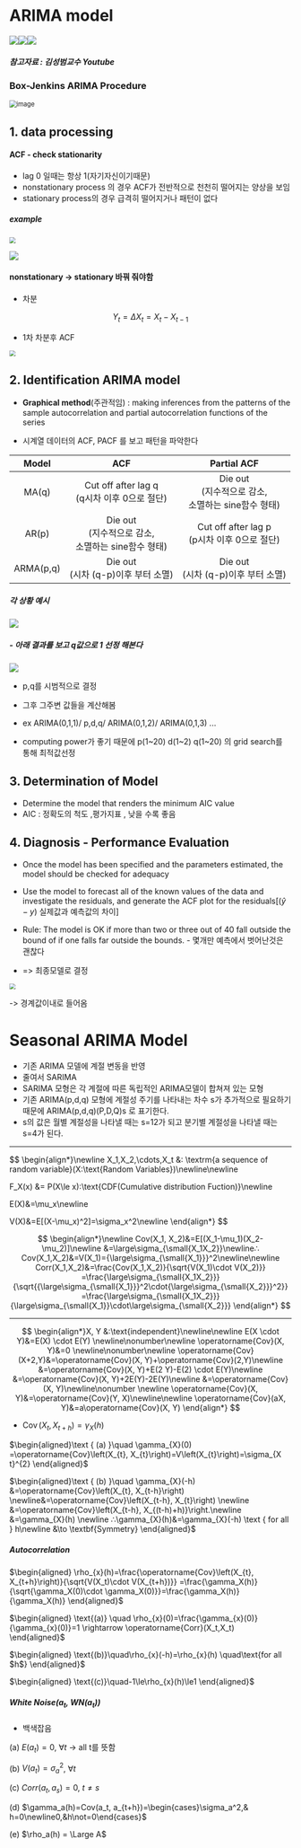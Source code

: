 # ARIMA model

![](https://img.shields.io/badge/Required_Chrome_extensions_to_see_correctly-white)[![](https://img.shields.io/static/v1?label=Download&message=mermaid&color=blueviolet)](https://chrome.google.com/webstore/detail/github-%2B-mermaid/goiiopgdnkogdbjmncgedmgpoajilohe/related?hl=en)[![](https://img.shields.io/static/v1?label=Download&message=MathJax_Plugin&color=blue)](https://chrome.google.com/webstore/detail/tex-all-the-things/cbimabofgmfdkicghcadidpemeenbffn/related?hl=en)

##### 참고자료 : 김성범교수 Youtube

### Box-Jenkins ARIMA Procedure

<img src="img/arima_1.png" alt="image" style="zoom:80%;" />



## 1. data processing

#### ACF - check stationarity

- lag 0 일때는 항상 1(자기자신이기때문)
- nonstationary process 의 경우  ACF가 전반적으로 천천히 떨어지는 양상을 보임
- stationary process의 경우 급격히 떨어지거나 패턴이 없다



##### example

<img src="img/arima_2.png" style="zoom:67%;" />

![](img/arima_3.png)

#### nonstationary -> stationary 바꿔 줘야함

- 차분

$$
Y_t = \Delta{X_t}=X_t - X_{t-1}
$$



- 1차 차분후 ACF

<img src="img/arima_4.png" style="zoom: 67%;" />

## 2. Identification ARIMA model

- **Graphical method**(주관적임) : making inferences from the patterns of the sample autocorrelation and partial autocorrelation functions of the series

- 시계열 데이터의 ACF, PACF 를 보고 패턴을 파악한다

|   Model   |                            ACF                             |                         Partial ACF                          |
| :-------: | :--------------------------------------------------------: | :----------------------------------------------------------: |
|   MA(q)   |       Cut off after lag q<br>(q시차 이후 0으로 절단)       | Die out<br />(지수적으로 감소, <br />소멸하는 sine함수 형태) |
|   AR(p)   | Die out<br >(지수적으로 감소,<br />소멸하는 sine함수 형태) |       Cut off after lag p<br />(p시차 이후 0으로 절단)       |
| ARMA(p,q) |          Die out<br />(시차 (q-p)이후 부터 소멸)           |           Die out<br />(시차 (q-p)이후 부터 소멸)            |



##### 각 상황 예시

![](img/arima_5.png)

##### - 아래 결과를 보고 q값으로 1 선정 해본다

![](img/arima_6.png)

- p,q를 시범적으로 결정

- 그후 그주변 값들을 계산해봄
- ex ARIMA(0,1,1)/ p,d,q/ ARIMA(0,1,2)/ ARIMA(0,1,3) \... 

- computing power가 좋기 때문에 p(1~20) d(1~2) q(1~20) 의 grid search를 통해 최적값선정





## 3. Determination of Model

- Determine the model that renders the minimum AIC value
- AIC : 정확도의 척도 ,평가지표 , 낮을 수록 좋음



## 4. Diagnosis - Performance Evaluation

- Once the model has been specified and the parameters estimated, the model should be checked for adequacy
- Use the model to forecast all of the known values of the data and investigate the residuals, and generate the ACF plot for the residuals[($\hat y-y$) 실제값과 예측값의 차이]

- Rule: The model is OK if more than two or three out of 40 fall outside the bound of if one falls far outside the bounds. - 몇개만 예측에서 벗어난것은 괜찮다
- => 최종모델로 결정

<img src="img/arima_7.png" style="zoom:67%;" />

-> 경계값이내로 들어옴

# Seasonal ARIMA Model

- 기존 ARIMA 모델에 계절 변동을 반영
- 줄여서 SARIMA
- SARIMA 모형은 각 계절에 따른 독립적인 ARIMA모델이 합쳐져 있는 모형
- 기존 ARIMA(p,d,q) 모형에 계절성 주기를 나타내는 차수 s가 추가적으로 필요하기 때문에 ARIMA(p,d,q)(P,D,Q)s 로 표기한다.
- s의 값은 월별 계절성을 나타낼 때는 s=12가 되고 분기별 계절성을 나타낼 때는 s=4가 된다.

---


$$
\begin{align*}\newline
X_1,X_2,\cdots,X_t &: \textrm{a sequence of random variable}(X:\text{Random Variables})\newline\newline

F_X(x) &= P(X\le x):\text{CDF(Cumulative distribution Fuction)}\newline

E(X)&=\mu_x\newline

V(X)&=E[(X-\mu_x)^2]=\sigma_x^2\newline
\end{align*}
$$



$$
\begin{align*}\newline
Cov(X_1, X_2)&=E[(X_1-\mu_1)(X_2-\mu_2)]\newline
&=\large\sigma_{\small{X_1X_2}}\newline∴ Cov(X_1,X_2)&=V(X_1)={\large\sigma_{\small{X_1}}}^2\newline\newline
Corr(X_1,X_2)&=\frac{Cov(X_1,X_2)}{\sqrt{V(X_1)\cdot V(X_2)}}
=\frac{\large\sigma_{\small{X_1X_2}}}{\sqrt{{\large\sigma_{\small{X_1}}}^2\cdot{\large\sigma_{\small{X_2}}}^2}}
=\frac{\large\sigma_{\small{X_1X_2}}}{\large\sigma_{\small{X_1}}\cdot\large\sigma_{\small{X_2}}}
\end{align*}
$$

---


$$
\begin{align*}X, Y &:\text{independent}\newline\newline
E(X \cdot Y)&=E(X) \cdot E(Y) \newline\nonumber\newline
\operatorname{Cov}(X, Y)&=0 \newline\nonumber\newline
\operatorname{Cov}(X+2,Y)&=\operatorname{Cov}(X, Y)+\operatorname{Cov}(2,Y)\newline
&=\operatorname{Cov}(X, Y)+E(2 Y)-E(2) \cdot E(Y)\newline
&=\operatorname{Cov}(X, Y)+2E(Y)-2E(Y)\newline
&=\operatorname{Cov}(X, Y)\newline\nonumber
\newline
\operatorname{Cov}(X, Y)&=\operatorname{Cov}(Y, X)\newline\newline
\operatorname{Cov}(aX, Y)&=a\operatorname{Cov}(X, Y)
\end{align*}
$$



- $\operatorname{Cov}\left(X_{t}, X_{t+h}\right) = \gamma_X(h)$

$\begin{aligned}\text { (a) }\quad \gamma_{X}(0) =\operatorname{Cov}\left(X_{t}, X_{t}\right)=V\left(X_{t}\right)=\sigma_{X t}^{2} \end{aligned}$

$\begin{aligned}\text { (b) }\quad \gamma_{X}(-h) &=\operatorname{Cov}\left(X_{t}, X_{t-h}\right) \newline&=\operatorname{Cov}\left(X_{t-h}, X_{t}\right) \newline &=\operatorname{Cov}\left(X_{t-h}, X_{(t-h)+h)}\right.\newline &=\gamma_{X}(h) \newline ∴\gamma_{X}(h)&=\gamma_{X}(-h) \text { for all } h\newline
&\to \textbf{Symmetry} \end{aligned}$



##### Autocorrelation

$\begin{aligned}
\rho_{x}(h)=\frac{\operatorname{Cov}\left(X_{t}, X_{t+h}\right)}{\sqrt{V(X_t)\cdot V(X_{t+h})}}
=\frac{\gamma_X(h)}{\sqrt{\gamma_X(0)\cdot \gamma_X(0)}}=\frac{\gamma_X(h)}{\gamma_X(h)}
\end{aligned}$

$\begin{aligned} \text{(a)} \quad \rho_{x}(0)=\frac{\gamma_{x}(0)}{\gamma_{x}(0)}=1 \rightarrow \operatorname{Corr}(X_t,X_t)
\end{aligned}$

$\begin{aligned} \text{(b)}\quad\rho_{x}(-h)=\rho_{x}(h) \quad\text{for all $h$}
\end{aligned}$

$\begin{aligned} \text{(c)}\quad-1\le\rho_{x}(h)\le1
\end{aligned}$



##### White Noise($a_t$, $WN(a_t)$)

- 백색잡음

(a) $E(a_t)=0$, 	$\forall t$ ->  all t를 뜻함

(b)  $V(a_t) = \sigma_a^2$, 	$\forall t$

(c) $Corr(a_t, a_s) = 0$,	 $t\not=s$

(d) $\gamma_a(h)=Cov(a_t, a_{t+h})=\begin{cases}\sigma_a^2,& h=0\newline0,&h\not=0\end{cases}$ 
												

(e) $\rho_a(h) = \Large A$ 





